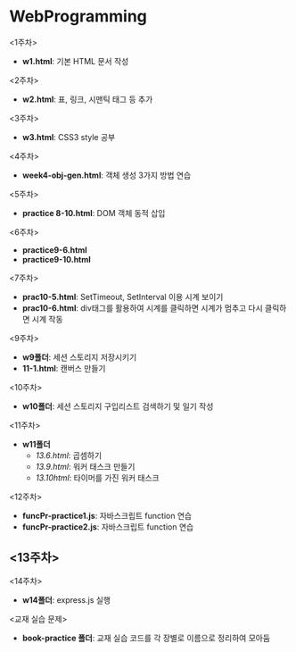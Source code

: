 
# WebProgramming
<1주차>
- **w1.html**: 기본 HTML 문서 작성 

<2주차>
- **w2.html**: 표, 링크, 시맨틱 태그 등 추가

<3주차>
- **w3.html**: CSS3 style 공부

<4주차>
- **week4-obj-gen.html**: 객체 생성 3가지 방법 연습

<5주차>
- **practice 8-10.html**: DOM 객체 동적 삽입

<6주차>
- **practice9-6.html**
- **practice9-10.html**

<7주차>
- **prac10-5.html**: SetTimeout, SetInterval 이용 시계 보이기
- **prac10-6.html**: div태그를 활용하여 시계를 클릭하면 시계가 멈추고 다시 클릭하면 시계 작동

<9주차>
- **w9폴더**: 세션 스토리지 저장시키기
- **11-1.html**: 캔버스 만들기

<10주차>
- **w10폴더**: 세션 스토리지 구입리스트 검색하기 및 일기 작성

<11주차>
- **w11폴더**
  - *13.6.html*: 곱셈하기
  - *13.9.html*: 워커 태스크 만들기
  - *13.10html*: 타이머를 가진 워커 태스크

<12주차>
- **funcPr-practice1.js**: 자바스크립트 function 연습
- **funcPr-practice2.js**: 자바스크립트 function 연습

<13주차>
- 

<14주차>
- **w14폴더**: express.js 실행


<교재 실습 문제>
- **book-practice 폴더**: 교재 실습 코드를 각 장별로 이름으로 정리하여 모아둠